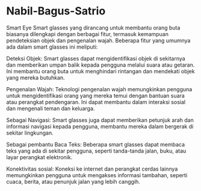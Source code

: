 # Nabil-Bagus-Satrio
Smart Eye
Smart glasses yang dirancang untuk membantu orang buta biasanya dilengkapi dengan berbagai fitur, termasuk kemampuan pendeteksian objek dan pengenalan wajah. Beberapa fitur yang umumnya ada dalam smart glasses ini meliputi:

Deteksi Objek: Smart glasses dapat mengidentifikasi objek di sekitarnya dan memberikan umpan balik kepada pengguna melalui suara atau getaran. Ini membantu orang buta untuk menghindari rintangan dan mendekati objek yang mereka butuhkan.

Pengenalan Wajah: Teknologi pengenalan wajah memungkinkan pengguna untuk mengidentifikasi orang yang mereka temui dengan bantuan suara atau perangkat pendengaran. Ini dapat membantu dalam interaksi sosial dan mengenali teman dan keluarga.

Sebagai Navigasi: Smart glasses juga dapat memberikan petunjuk arah dan informasi navigasi kepada pengguna, membantu mereka dalam bergerak di sekitar lingkungan.

Sebagai pembantu Baca Teks: Beberapa smart glasses dapat membaca teks yang ada di sekitar pengguna, seperti tanda-tanda jalan, buku, atau layar perangkat elektronik.

Konektivitas sosial: Koneksi ke internet dan perangkat cerdas lainnya memungkinkan pengguna untuk mengakses informasi tambahan, seperti cuaca, berita, atau penunjuk jalan yang lebih canggih.
